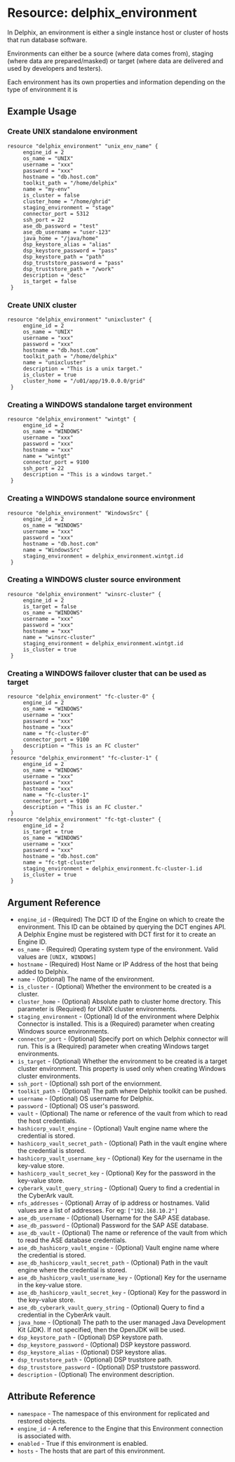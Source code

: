 # Resource: <resource name> delphix_environment

In Delphix, an environment is either a single instance host or cluster of hosts that run database software. 

Environments can either be a source (where data comes from), staging (where data are prepared/masked) or target (where data are delivered and used by developers and testers).

Each environment has its own properties and information depending on the type of environment it is

## Example Usage

### Create UNIX standalone environment

```hcl
resource "delphix_environment" "unix_env_name" {
     engine_id = 2
     os_name = "UNIX"
     username = "xxx"
     password = "xxx"
     hostname = "db.host.com"
     toolkit_path = "/home/delphix"
     name = "my-env"
     is_cluster = false
     cluster_home = "/home/ghrid"
     staging_environment = "stage"
     connector_port = 5312
     ssh_port = 22
     ase_db_password = "test"
     ase_db_username = "user-123"
     java_home = "/java/home"
     dsp_keystore_alias = "alias"
     dsp_keystore_password = "pass"
     dsp_keystore_path = "path"
     dsp_truststore_password = "pass"
     dsp_truststore_path = "/work"
     description = "desc"
     is_target = false
 }
```
### Create UNIX cluster
```hcl
resource "delphix_environment" "unixcluster" {
     engine_id = 2
     os_name = "UNIX"
     username = "xxx"
     password = "xxx"
     hostname = "db.host.com"
     toolkit_path = "/home/delphix"
     name = "unixcluster"
     description = "This is a unix target." 
     is_cluster = true    
     cluster_home = "/u01/app/19.0.0.0/grid"
 }
```
### Creating a WINDOWS standalone target environment
```hcl
resource "delphix_environment" "wintgt" {
     engine_id = 2
     os_name = "WINDOWS"
     username = "xxx"
     password = "xxx"
     hostname = "xxx"
     name = "wintgt"
     connector_port = 9100
     ssh_port = 22
     description = "This is a windows target."
 }
```
### Creating a WINDOWS standalone source environment
```hcl
resource "delphix_environment" "WindowsSrc" {
     engine_id = 2
     os_name = "WINDOWS"
     username = "xxx"
     password = "xxx"
     hostname = "db.host.com"
     name = "WindowsSrc"
     staging_environment = delphix_environment.wintgt.id
 }
```
### Creating a WINDOWS cluster source environment
```hcl
resource "delphix_environment" "winsrc-cluster" {
     engine_id = 2
     is_target = false
     os_name = "WINDOWS"
     username = "xxx"
     password = "xxx"
     hostname = "xxx"
     name = "winsrc-cluster"
     staging_environment = delphix_environment.wintgt.id
     is_cluster = true
 }
```
### Creating a WINDOWS failover cluster that can be used as target
```hcl
resource "delphix_environment" "fc-cluster-0" {
     engine_id = 2
     os_name = "WINDOWS"
     username = "xxx"
     password = "xxx"
     hostname = "xxx"
     name = "fc-cluster-0"
     connector_port = 9100
     description = "This is an FC cluster"
 }
 resource "delphix_environment" "fc-cluster-1" {
     engine_id = 2
     os_name = "WINDOWS"
     username = "xxx"
     password = "xxx"
     hostname = "xxx"
     name = "fc-cluster-1"
     connector_port = 9100
     description = "This is an FC cluster."
 }
resource "delphix_environment" "fc-tgt-cluster" {
     engine_id = 2
     is_target = true
     os_name = "WINDOWS"
     username = "xxx"
     password = "xxx"
     hostname = "db.host.com"
     name = "fc-tgt-cluster"
     staging_environment = delphix_environment.fc-cluster-1.id
     is_cluster = true
 }

```

## Argument Reference

* `engine_id` - (Required) The DCT ID of the Engine on which to create the environment. This ID can be obtained by querying the DCT engines API. A Delphix Engine must be registered with DCT first for it to create an Engine ID.
* `os_name` - (Required) Operating system type of the environment. Valid values are `[UNIX, WINDOWS]`
* `hostname` - (Required) Host Name or IP Address of the host that being added to Delphix.
* `name` - (Optional) The name of the environment.
* `is_cluster` - (Optional) Whether the environment to be created is a cluster.
* `cluster_home` - (Optional) Absolute path to cluster home drectory. This parameter is (Required) for UNIX cluster environments.
* `staging_environment` - (Optional) Id of the environment where Delphix Connector is installed. This is a (Required) parameter when creating Windows source environments.
* `connector_port` - (Optional) Specify port on which Delphix connector will run. This is a (Required) parameter when creating Windows target environments.
* `is_target` - (Optional) Whether the environment to be created is a target cluster environment. This property is used only when creating Windows cluster environments.
* `ssh_port` - (Optional) ssh port of the enviornment.
* `toolkit_path` - (Optional) The path where Delphix toolkit can be pushed.
* `username` - (Optional) OS username for Delphix.
* `password` - (Optional) OS user's password.
* `vault` - (Optional) The name or reference of the vault from which to read the host credentials.
* `hashicorp_vault_engine` - (Optional) Vault engine name where the credential is stored.
* `hashicorp_vault_secret_path` - (Optional) Path in the vault engine where the credential is stored.
* `hashicorp_vault_username_key` - (Optional) Key for the username in the key-value store.
* `hashicorp_vault_secret_key` - (Optional) Key for the password in the key-value store.
* `cyberark_vault_query_string` - (Optional) Query to find a credential in the CyberArk vault.
* `nfs_addresses` - (Optional) Array of ip address or hostnames. Valid values are a list of addresses. For eg: `["192.168.10.2"]`
* `ase_db_username` - (Optional) Username for the SAP ASE database.
* `ase_db_password` - (Optional) Password for the SAP ASE database.
* `ase_db_vault` - (Optional) The name or reference of the vault from which to read the ASE database credentials.
* `ase_db_hashicorp_vault_engine` - (Optional) Vault engine name where the credential is stored.
* `ase_db_hashicorp_vault_secret_path` - (Optional) Path in the vault engine where the credential is stored.
* `ase_db_hashicorp_vault_username_key` - (Optional) Key for the username in the key-value store.
* `ase_db_hashicorp_vault_secret_key` - (Optional) Key for the password in the key-value store.
* `ase_db_cyberark_vault_query_string` - (Optional) Query to find a credential in the CyberArk vault.
* `java_home` - (Optional) The path to the user managed Java Development Kit (JDK). If not specified, then the OpenJDK will be used.
* `dsp_keystore_path` - (Optional) DSP keystore path.
* `dsp_keystore_password` - (Optional) DSP keystore password.
* `dsp_keystore_alias` - (Optional) DSP keystore alias.
* `dsp_truststore_path` - (Optional) DSP truststore path.
* `dsp_truststore_password` - (Optional) DSP truststore password.
* `description` - (Optional) The environment description.

## Attribute Reference

* `namespace` - The namespace of this environment for replicated and restored objects.
* `engine_id` - A reference to the Engine that this Environment connection is associated with.
* `enabled` - True if this environment is enabled.
* `hosts` - The hosts that are part of this environment.